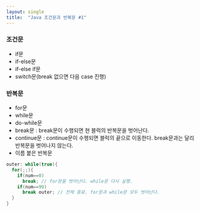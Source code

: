 ```yaml
---
layout: single
title:  "Java 조건문과 반복문 #1"
---
```

### 조건문
- if문
- if-else문
- if-else if문
- switch문(break 없으면 다음 case 진행)

### 반복문
- for문
- while문
- do-while문
- break문 : break문이 수행되면 현 블럭의 반복문을 벗어난다.
- continue문 : continue문이 수행되면 블럭의 끝으로 이동한다. break문과는 달리 반복문을 벗어나지 않는다.
- 이름 붙은 반복문
```java
outer: while(true){
  for(;;){
    if(num==0)
      break; // for문을 벗어난다. while문 다시 실행.
    if(num==99)
      break outer; // 전체 종료. for문과 while문 모두 벗어난다.
  }
}
```
